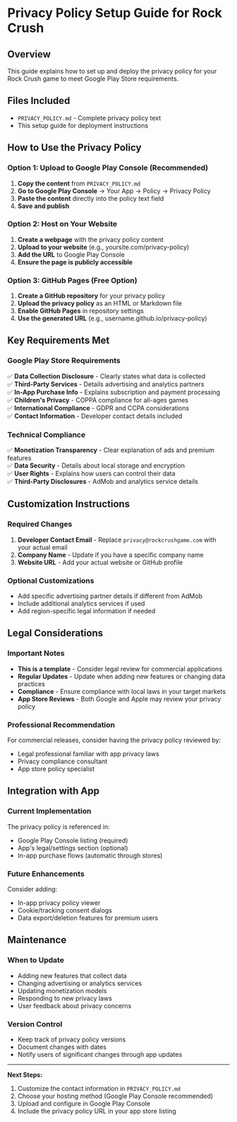 # Privacy Policy Setup Guide for Rock Crush

## Overview
This guide explains how to set up and deploy the privacy policy for your Rock Crush game to meet Google Play Store requirements.

## Files Included
- `PRIVACY_POLICY.md` - Complete privacy policy text
- This setup guide for deployment instructions

## How to Use the Privacy Policy

### Option 1: Upload to Google Play Console (Recommended)
1. **Copy the content** from `PRIVACY_POLICY.md`
2. **Go to Google Play Console** → Your App → Policy → Privacy Policy
3. **Paste the content** directly into the policy text field
4. **Save and publish**

### Option 2: Host on Your Website
1. **Create a webpage** with the privacy policy content
2. **Upload to your website** (e.g., yoursite.com/privacy-policy)
3. **Add the URL** to Google Play Console
4. **Ensure the page is publicly accessible**

### Option 3: GitHub Pages (Free Option)
1. **Create a GitHub repository** for your privacy policy
2. **Upload the privacy policy** as an HTML or Markdown file
3. **Enable GitHub Pages** in repository settings
4. **Use the generated URL** (e.g., username.github.io/privacy-policy)

## Key Requirements Met

### Google Play Store Requirements
✅ **Data Collection Disclosure** - Clearly states what data is collected  
✅ **Third-Party Services** - Details advertising and analytics partners  
✅ **In-App Purchase Info** - Explains subscription and payment processing  
✅ **Children's Privacy** - COPPA compliance for all-ages games  
✅ **International Compliance** - GDPR and CCPA considerations  
✅ **Contact Information** - Developer contact details included  

### Technical Compliance
✅ **Monetization Transparency** - Clear explanation of ads and premium features  
✅ **Data Security** - Details about local storage and encryption  
✅ **User Rights** - Explains how users can control their data  
✅ **Third-Party Disclosures** - AdMob and analytics service details  

## Customization Instructions

### Required Changes
1. **Developer Contact Email** - Replace `privacy@rockcrushgame.com` with your actual email
2. **Company Name** - Update if you have a specific company name
3. **Website URL** - Add your actual website or GitHub profile

### Optional Customizations
- Add specific advertising partner details if different from AdMob
- Include additional analytics services if used
- Add region-specific legal information if needed

## Legal Considerations

### Important Notes
- **This is a template** - Consider legal review for commercial applications
- **Regular Updates** - Update when adding new features or changing data practices
- **Compliance** - Ensure compliance with local laws in your target markets
- **App Store Reviews** - Both Google and Apple may review your privacy policy

### Professional Recommendation
For commercial releases, consider having the privacy policy reviewed by:
- Legal professional familiar with app privacy laws
- Privacy compliance consultant
- App store policy specialist

## Integration with App

### Current Implementation
The privacy policy is referenced in:
- Google Play Console listing (required)
- App's legal/settings section (optional)
- In-app purchase flows (automatic through stores)

### Future Enhancements
Consider adding:
- In-app privacy policy viewer
- Cookie/tracking consent dialogs
- Data export/deletion features for premium users

## Maintenance

### When to Update
- Adding new features that collect data
- Changing advertising or analytics services
- Updating monetization models
- Responding to new privacy laws
- User feedback about privacy concerns

### Version Control
- Keep track of privacy policy versions
- Document changes with dates
- Notify users of significant changes through app updates

---

**Next Steps:**
1. Customize the contact information in `PRIVACY_POLICY.md`
2. Choose your hosting method (Google Play Console recommended)
3. Upload and configure in Google Play Console
4. Include the privacy policy URL in your app store listing